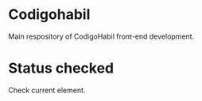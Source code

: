 # Codigohabil
Main respository of CodigoHabil front-end development.

# Status checked
Check current element.